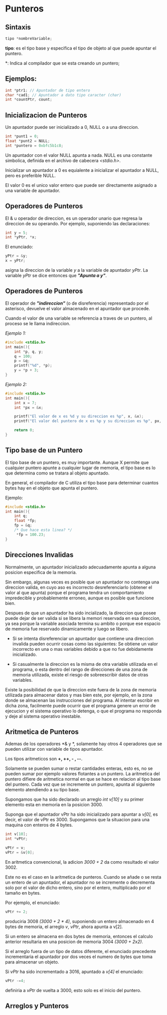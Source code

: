 # Punteros

## Sintaxis

``` C
tipo *nombreVariable;
```

**tipo**: es el tipo base y especifica el tipo de objeto al que puede apuntar el puntero.

*: Indica al compilador que se esta creando un puntero; 

## Ejemplos:

``` C
int *ptr1; // Apuntador de tipo entero
char *cad1; // Apuntador a dato tipo caracter (char)
int *countPtr, count;
```

## Inicializacion de Punteros

Un apuntador puede ser inicializado a 0, NULL o a una direccion.

``` C
int *punt1 = 0;
float *punt2 = NULL;
int *puntero = 0xbfc5b1c8; 
```

Un apuntador con el valor NULL apunta a nada. NULL es una constante simbolica, definida en el archivo de cabecera _<stdio.h>_.

Inicializar un apuntador a 0 es equialente a inicializar el apuntador a NULL, pero es preferible NULL.

El valor 0 es el unico valor entero que puede ser directamente asignado a una variable de apuntador.

## Operadores de Punteros

El & u operador de direccion, es un operador unario que regresa la direccion de su operando. Por ejemplo, suponiendo las declaraciones:

``` C
int y = 5;
int *yPtr, *x;
```

El enunciado:

``` C
yPtr = &y;
x = yPtr;
```

asigna la direccion de la variable _y_ a la variable de apuntador _yPtr_. La variable _yPtr_ se dice entonces que _**"Apunta a y"**_.

## Operadores de Punteros

El operador de ***"indireccion"*** (o de disreferencia) representado por el asterisco, devuelve el valor almacenado en el apuntador que procede.

Cuando el valor de una variable se referencia a traves de un puntero, al proceso se le llama indireccion.

*Ejemplo 1:*

``` c
#include <stdio.h>
int main(){
    int *p, q, y;
    q = 100;
    p = &q;
    printf("%d", *p);
    y = *p + 3;
}
```

*Ejemplo 2:*

``` c
#include <stdio.h>
int main(){
    int x = 7;
    int *px = &x;

    printf("El valor de x es %d y su direccion es %p", x, &x);
    printf("El valor del puntero de x es %p y su direccion es %p", px, &px);

    return 0;
}
```

## Tipo base de un Puntero

El tipo base de un puntero, es muy importante. Aunque X permite que cualquier puntero apunte a cualquier lugar de memoria, el tipo base es lo que determina como se tratara al objeto apuntado.

En general, el compilador de C utiliza el tipo base para determinar cuantos bytes hay en el objeto que apunta el puntero.

Ejemplo:

``` c
#include <stdio.h>
int main(){
    int q;
    float *fp;
    fp = &q;
    /* Que hace esta linea? */
     *fp = 100.23;
}
```

## Direcciones Invalidas

Normalmente, un apuntador inicializado adecuadamente apunta a alguna posicion especifica de la memoria.

Sin embargo, algunas veces es posible que un apuntador no contenga una direccion valida, en cuyo aso es incorrecto desreferenciarlo (obtener el valor al que apunta) porque el programa tendra un comportamiento impredecible y probablemente erroneo, aunque es posible que funcione bien.

Despues de que un apuntador ha sido incializado, la direccion que posee puede dejar de ser valida si se libera la memori reservada en esa direccion, ya sea porque la variable asociada termina su ambito o porque ese espacio de memoria fue reservado dinamicamente y luego se libero.

* Si se intenta disreferenciar un apuntador que contiene una direccion invalida pueden ocurrir cosas como las siguientes: Se obtiene un valor incorrecto en una o mas variables debido a que no fue debidamente inicializado.

* Si casualmente la direccion es la misma de otra variable utilizada en el programa, o esta dentro del rango de direcciones de una zona de memoria utilizada, existe el riesgo de sobreescribir datos de otras variables.

Existe la posibilidad de que la direccion este fuera de la zona de memoria utilizada para almacenar datos y mas bien este, por ejemplo, en la zona donde se almacenan las instrucciones del programa. Al intentar escribir en dicha zona, facilmente puede ocurrir que el programa genere un error de ejecucion y el sistema operativo lo detenga, o que el programa no responda y deje al sistema operativo inestable.

## Aritmetica de Punteros

Ademas de los operadores *& y *, solamente hay otros 4 operadores que se pueden utilizar con variable de tipos apuntador.

Los tipos aritmeticos son **+, ++, - , --**.

Solamente se pueden sumar o restar cantidades enteras, esto es, no se pueden sumar por ejemplo valores flotantes a un puntero. La aritmetica del puntero difiere de aritmetica normal en que se hace en relacion al tipo base del puntero. Cada vez que se incremente un puntero, apunta al siguiente elemento atendiendo a su tipo base.

Supongamos que ha sido declarado un arreglo *int v[10]* y su primer elemento esta en memoria en la posicion 3000.

Suponga que el apuntador vPtr ha sido inicializado para apuntar a *v[0]*, es decir, el valor de vPtr es 3000. Supongamos que la situacion para una maquina con enteros de 4 bytes.

``` c
int v[10];
int *vPtr;

vPtr = v;
vPtr = &v[0];
```

En aritmetica convencional, la adicion *3000 + 2* da como resultado el valor 3002.

Este no es el caso en la aritmetica de punteros. Cuando se añade o se resta un entero de un apuntador, el apuntador no se incremente o decrementa solo por el valor de dicho entero, sino por el entero, multiplicado por el tamaño en bytes.

Por ejemplo, el enunciado:

``` c
vPtr += 2; 
```

produciria 3008 *(3000 + 2 * 4)*, suponiendo un entero almacenado en 4 bytes de memoria, el arreglo *v*, *vPtr*, ahora apunta a v[2].

Si un entero se almacena en dos bytes de memoria, entonces el calculo anterior resultaria en una posicion de memoria 3004 *(3000 + 2x2)*.

Si el arreglo fuera de un tipo de datos diferente, el enunciado precedente incrementaria el apuntador por dos veces el numero de bytes que toma para almacenar un objeto.

Si *vPtr* ha sido incrementado a 3016, apuntado a *v[4]* el enunciado:

``` c
vPtr -=4;
```

definiria a *vPtr* de vuelta a 3000, esto solo es el inicio del puntero.

## Arreglos y Punteros

